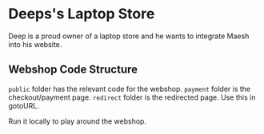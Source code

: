 # Deeps's Laptop Store

Deep is a proud owner of a laptop store and he wants to integrate Maesh into his website.

## Webshop Code Structure

```public``` folder has the relevant code for the webshop.
```payment``` folder is the checkout/payment page.
```redirect``` folder is the redirected page. Use this in gotoURL.

Run it locally to play around the webshop.